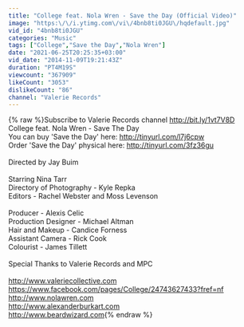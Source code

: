 ```yaml
---
title: "College feat. Nola Wren - Save the Day (Official Video)"
image: "https:\/\/i.ytimg.com\/vi\/4bnb8ti0JGU\/hqdefault.jpg"
vid_id: "4bnb8ti0JGU"
categories: "Music"
tags: ["College","Save the Day","Nola Wren"]
date: "2021-06-25T20:25:35+03:00"
vid_date: "2014-11-09T19:21:43Z"
duration: "PT4M19S"
viewcount: "367909"
likeCount: "3053"
dislikeCount: "86"
channel: "Valerie Records"
---
```

{% raw %}Subscribe to Valerie Records channel <a rel="nofollow" target="blank" href="http://bit.ly/1vt7V8D">http://bit.ly/1vt7V8D</a><br />College feat. Nola Wren - Save The Day<br />You can buy 'Save the Day' here: <a rel="nofollow" target="blank" href="http://tinyurl.com/l7j6cpw">http://tinyurl.com/l7j6cpw</a><br />Order 'Save the Day' physical here: <a rel="nofollow" target="blank" href="http://tinyurl.com/3fz36gu">http://tinyurl.com/3fz36gu</a><br /><br />Directed by Jay Buim<br /><br />Starring Nina Tarr<br />Directory of Photography - Kyle Repka<br />Editors - Rachel Webster and Moss Levenson <br /><br />Producer - Alexis Celic<br />Production Designer - Michael Altman<br />Hair and Makeup - Candice Forness <br />Assistant Camera - Rick Cook <br />Colourist - James Tillett<br /><br />Special Thanks to Valerie Records and MPC<br /><br /><a rel="nofollow" target="blank" href="http://www.valeriecollective.com">http://www.valeriecollective.com</a><br /><a rel="nofollow" target="blank" href="https://www.facebook.com/pages/College/24743627433?fref=nf">https://www.facebook.com/pages/College/24743627433?fref=nf</a><br /><a rel="nofollow" target="blank" href="http://www.nolawren.com">http://www.nolawren.com</a><br /><a rel="nofollow" target="blank" href="http://www.alexanderburkart.com">http://www.alexanderburkart.com</a><br /><a rel="nofollow" target="blank" href="http://www.beardwizard.com">http://www.beardwizard.com</a>{% endraw %}
